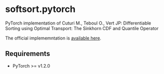 # softsort.pytorch
PyTorch implementation of Cuturi M., Teboul O., Vert JP: Differentiable Sorting using Optimal Transport: The Sinkhorn CDF and Quantile Operator

The official implememntation is [available here](https://github.com/google-research/google-research/tree/master/soft_sort).

## Requirements

* PyTorch >= v1.2.0
